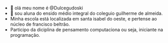 - 👋 olá meu nome é  @Dulcegudoski
- 👀 sou aluna do ensido médio integral do coleguio guilherme de almeida.
-  Minha escola está localizada em santa isabel do oeste, e pertense ao núcleo de francisco beltrão.
- Participo da diciplina de pensamento computaciona ou seja, iniciante na programação. 
<!---
Dulcegudoski/Dulcegudoski is a ✨ special ✨ repository because its `README.md` (this file) appears on your GitHub profile.
You can click the Preview link to take a look at your changes.
--->

